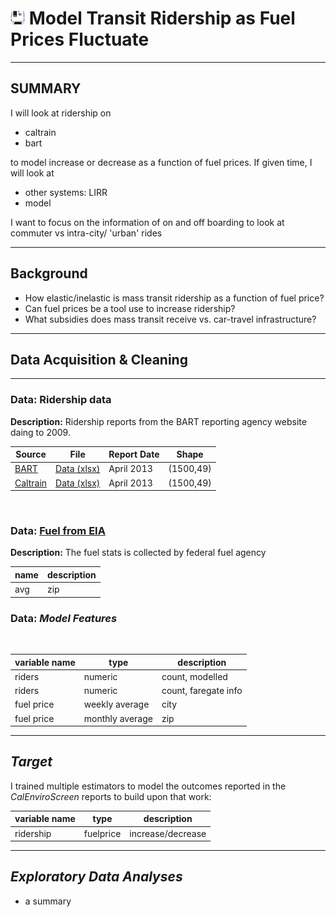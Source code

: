 # ![](images/bart.png) Model Transit Ridership as Fuel Prices Fluctuate
---
SUMMARY
---
I will look at ridership on 

* caltrain
* bart

to model increase or decrease as a function of fuel prices. If given time, I will look at 
* other systems: LIRR
* model 

I want to focus on the information of on and off boarding to look at commuter vs intra-city/ 'urban' rides

---

## Background 
* How elastic/inelastic is mass transit ridership as a function of fuel price? 
* Can fuel prices be a tool use to increase ridership? 
* What subsidies does mass transit receive vs. car-travel infrastructure? 

---
## Data Acquisition & Cleaning 
---
### <b>Data:</b> Ridership data 
**Description:** Ridership reports from the BART reporting agency website daing to 2009. 


 Source  | File  | Report Date  | Shape | 
 ---     | ---   |  ---         |  ---  |
 <a href = link > BART </a> |  <a href =  link > Data (xlsx) </a> | April 2013 | (1500,49) |
 <a href = link > Caltrain </a> |  <a href =  link > Data (xlsx) </a> | April 2013 | (1500,49) |

<br>

### <b>Data:</b> <a href = '' > Fuel from EIA </a>
**Description:** The fuel stats is collected by federal fuel agency

<!-- 
year(s) | name/link     | description                  | size 
---     | ---           | ---                          | ---
2012    |   xxx         |  business by type in county  | row x col 
2012    |   xxx         |  business counts by zip      | row x col  -->


name        | description 
---         | --- 
avg         | zip

### Data: _Model Features_

<br >

variable name   | type      | description 
---             | ---       | ---   
riders         | numeric   | count, modelled
riders         | numeric   | count, faregate info
fuel price      | weekly average    | city
fuel price      | monthly average    | zip 

---

## _Target_

I trained multiple estimators to model the outcomes reported in the _CalEnviroScreen_ reports to build upon that work: 

variable name   | type      | description 
---             | ---       | ---   
ridership         | fuelprice   | increase/decrease

---

## _Exploratory Data Analyses_ 

* a summary

<!-- <img src = filepathnoquotes ><br>
_a caption._ -->
